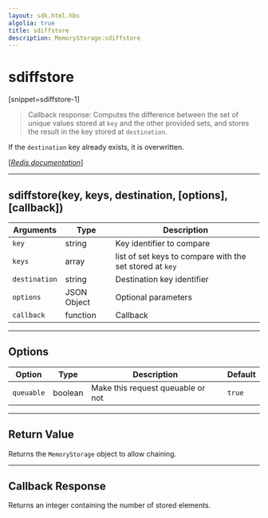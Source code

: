 ```yaml
---
layout: sdk.html.hbs
algolia: true
title: sdiffstore
description: MemoryStorage:sdiffstore
---
```

  

# sdiffstore
[snippet=sdiffstore-1]
> Callback response:
Computes the difference between the set of unique values stored at `key` and the other provided sets, and stores the result in the key stored at `destination`.

If the `destination` key already exists, it is overwritten.

[[_Redis documentation_]](https://redis.io/commands/sdiffstore)

---

## sdiffstore(key, keys, destination, [options], [callback])

| Arguments | Type | Description |
|---------------|---------|----------------------------------------|
| `key` | string | Key identifier to compare |
| `keys` | array | list of set keys to compare with the set stored at `key` |
| `destination` | string | Destination key identifier |
| `options` | JSON Object | Optional parameters |
| `callback` | function | Callback |

---

## Options

| Option | Type | Description | Default |
|---------------|---------|----------------------------------------|---------|
| `queuable` | boolean | Make this request queuable or not  | ``true`` |
---

## Return Value

Returns the `MemoryStorage` object to allow chaining.

---

## Callback Response

Returns an integer containing the number of stored elements.
